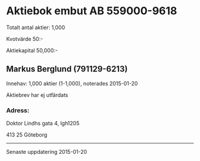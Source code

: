 # Aktiebok embut AB 559000-9618

Totalt antal aktier: 1,000

Kvotvärde 50:-

Aktiekapital 50,000:-

## Markus Berglund (791129-6213)
Innehav: 1,000 aktier (1-1,000), noterades 2015-01-20

Aktiebrev har ej utfärdats

### Adress:
Doktor Lindhs gata 4, lgh1205

413 25 Göteborg

-------------------
Senaste uppdatering 2015-01-20
